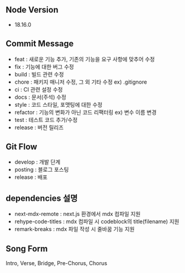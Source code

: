 ## Node Version

- 18.16.0

## Commit Message

- feat : 새로운 기능 추가, 기존의 기능을 요구 사항에 맞추어 수정
- fix : 기능에 대한 버그 수정
- build : 빌드 관련 수정
- chore : 패키지 매니저 수정, 그 외 기타 수정 ex) .gitignore
- ci : CI 관련 설정 수정
- docs : 문서(주석) 수정
- style : 코드 스타일, 포맷팅에 대한 수정
- refactor : 기능의 변화가 아닌 코드 리팩터링 ex) 변수 이름 변경
- test : 테스트 코드 추가/수정
- release : 버전 릴리즈

## Git Flow

- develop : 개발 단계
- posting : 블로그 포스팅
- release : 배포

## dependencies 설명

- next-mdx-remote : next.js 환경에서 mdx 컴파일 지원
- rehype-code-titles : mdx 컴파일 시 codeblock의 title(filename) 지원
- remark-breaks : mdx 파일 작성 시 줄바꿈 기능 지원

## Song Form

Intro, Verse, Bridge, Pre-Chorus, Chorus
